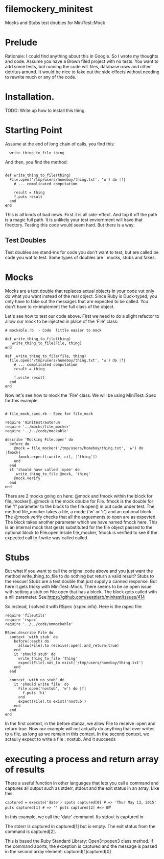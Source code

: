 # filemockery_minitest
Mocks and Stubs test doubles for MiniTest::Mock

# Prelude
Rationale: I could find anything about this in Google. So I wrote my thoughts and code.
Assume you have a Brown filed project with no tests. You want to add some tests, but running the code will files, database rows and other detritus around. It would be nice to fake out the side effects without needing to rewrite much or any of the code.

# Installation.
TODO: Write up how to install this thing.

# Starting Point
Assume at the end of long chain of calls, you find this:
```
  write_thing_to_file thing
```
And then, you find the method:
```

def write_thing_to_file(thing)
  File.open('/tmp/users/homeboy/thing.txt', 'w') do |f|
    # ... complicated computation

    result = thing
    f.puts result
  end
end
```

This is all kinds of bad news. First it is all side-effect. And top it off the path 
is a magic full path. It is unlikely your test enviornment will have that firectory.
Testing this code would seem hard. But there is a way:

## Test Doubles

Test doubles are stand-ins for code you don't want to test, but are called be code you wat to test.
Some types of doubles are : mocks, stubs and fakes.

# Mocks

Mocks are a test double that replaces actual objects in your code vut only do what 
you want instead of the real object. Since Ruby is Duck-typed, you only have to 
fake out the messages that are expected to be called. You don't have to re-implement the full class of the object.

Let's see how to test our code above. First we need to do a slight refactor to allow our mock to be injected in place of the 'File' class:

```
# mockable.rb  - Code  little easier to mock

def write_thing_to_file(thing)
  _write_thing_to_file(File, thing)
end

def _write_thing_to_file(file, thing)
  file.open('/tmp/users/homeboy/thing.txt', 'w') do |f|
    # ... complicated computation
    result = thing

    f.write result
  end
end
```

Now let's see how to mock the 'File' class. We will be using MiniTest::Spec for this example.
```

# file_mock_spec.rb - Spec for file_mock

require 'minitest/autorun'
require '../mocks/file_mocker'
require '../../code/mockable'

describe 'Mocking File.open' do
  before do
    @mock = file_mocker('/tmp/users/homeboy/thing.txt', 'w') do |fmock|
      fmock.expect(:write, nil, ['thing'])
    end
  end
  it 'should have called :open' do
    _write_thing_to_file @mock, 'thing'
    @mock.verify
  end
end
```

There are 2 mocks going on here: @mock and fmock within the block for file_mocker(). @mock is the mock double for File. fmock is the double for the 'f' 
parameter to the block to the file.open() in out code under test. The method file_mocker takes a file, a mode ('w' or 'r') and 
an optional block. The @mock.verify checks that all the arguements to open are as expevted. The block takes another parameter which we
have named fmock here. This is an internal mock that gests substituted for the file
object passed to the optional block to File.open
Inside file_mocker, fmock is verified to see if the expected call to f.write was called
called.

# Stubs

But what if you want to call the original code above and you just want the method
write_thing_to_file to do nothing but return a valid result? Stubs to the rescue!
Stubs are a test double that just supply a canned response. But here it gets tricky with MiniTest::Mock. There seems to be an open issue with
setting a stub on File.open that has a block. The block gets called with a nill 
parameter. See:https://github.com/seattlerb/minitest/issues/414


So instead, I solved it with RSpec (rspec.info).
Here is the rspec file:

```
require 'fileutils'
require 'rspec'
require '../../code/unmockable'

RSpec.describe File do
  context 'with stub' do
    before(:each) do
      allow(File).to receive(:open).and_return(true)
    end
    it 'should stub' do
      write_thing_to_file 'thing'
      expect(File).not_to exist('/tmp/users/homeboy/thing.txt')
    end
  end

  context 'with no stub' do
    it 'should write file' do
      File.open('nostub', 'w') do |f|
        f.puts 'hi'
      end
      expect(File).to exist('nostub')
    end
  end
end
```

In the first context, in the before stanza, we allow File to receive :open and
return true. Now our example will not actually do anything that ever writes to a file, as long as we remain in this context. In the second context,
we actaully expect to write a file : nostub. And it succeeds

# executing a process and return array of results

There a useful function in other languages that lets 
you call a command and captures all output such as stderr, stdout and the exit status in an array. Like this:

`
  captured = execute('date')
  sputs captured[0] # => 'Thur May 13, 2015'
  puts captured[1] # => ''
  puts captured[2] #=> 0
`#

In this example, we call the 'date' command. Its stdout is captured in 

The stderr is captured in captured[1] but is empty.
The exit status from the command is captured[2].

This is based the Ruby Standard Library: Open3::popen3 class method. If the command aborts, the exception is captured and the message is passed in the 
second array element: captured[1]captured[0]

